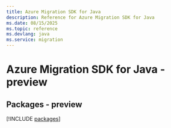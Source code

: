 ```yaml
---
title: Azure Migration SDK for Java
description: Reference for Azure Migration SDK for Java
ms.date: 08/15/2025
ms.topic: reference
ms.devlang: java
ms.service: migration
---
```

# Azure Migration SDK for Java - preview
## Packages - preview
[!INCLUDE [packages](migration-index.md)]
